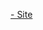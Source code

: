 <html>
<head>

<a href="https://en16ma.neocities.org/site/Why_Socialism.html"> - Site </a>
	
</head>

</html>
